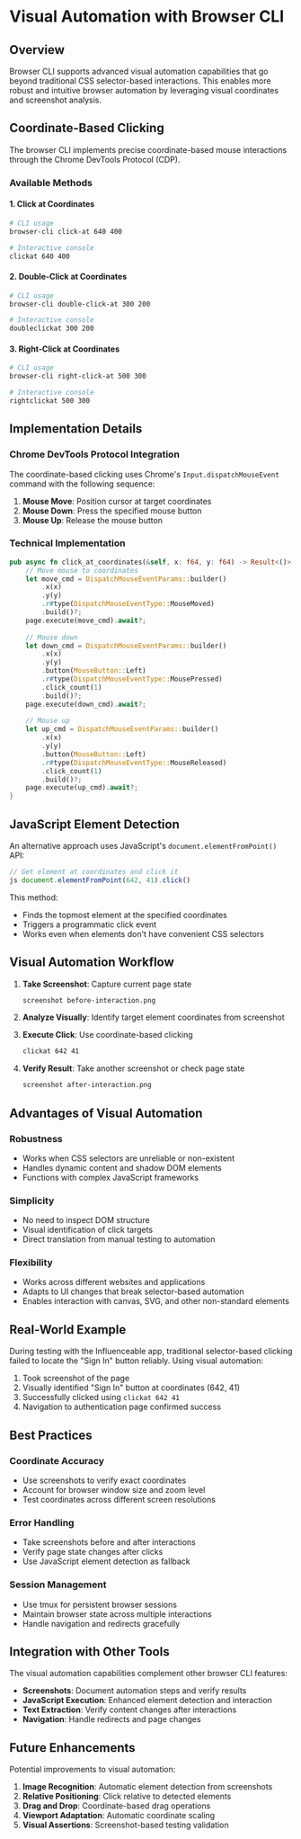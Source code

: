 # Visual Automation with Browser CLI

## Overview

Browser CLI supports advanced visual automation capabilities that go beyond traditional CSS selector-based interactions. This enables more robust and intuitive browser automation by leveraging visual coordinates and screenshot analysis.

## Coordinate-Based Clicking

The browser CLI implements precise coordinate-based mouse interactions through the Chrome DevTools Protocol (CDP).

### Available Methods

#### 1. Click at Coordinates
```bash
# CLI usage
browser-cli click-at 640 400

# Interactive console
clickat 640 400
```

#### 2. Double-Click at Coordinates
```bash
# CLI usage  
browser-cli double-click-at 300 200

# Interactive console
doubleclickat 300 200
```

#### 3. Right-Click at Coordinates
```bash
# CLI usage
browser-cli right-click-at 500 300

# Interactive console
rightclickat 500 300
```

## Implementation Details

### Chrome DevTools Protocol Integration

The coordinate-based clicking uses Chrome's `Input.dispatchMouseEvent` command with the following sequence:

1. **Mouse Move**: Position cursor at target coordinates
2. **Mouse Down**: Press the specified mouse button 
3. **Mouse Up**: Release the mouse button

### Technical Implementation

```rust
pub async fn click_at_coordinates(&self, x: f64, y: f64) -> Result<()> {
    // Move mouse to coordinates
    let move_cmd = DispatchMouseEventParams::builder()
        .x(x)
        .y(y)
        .r#type(DispatchMouseEventType::MouseMoved)
        .build()?;
    page.execute(move_cmd).await?;
    
    // Mouse down
    let down_cmd = DispatchMouseEventParams::builder()
        .x(x)
        .y(y)
        .button(MouseButton::Left)
        .r#type(DispatchMouseEventType::MousePressed)
        .click_count(1)
        .build()?;
    page.execute(down_cmd).await?;
    
    // Mouse up
    let up_cmd = DispatchMouseEventParams::builder()
        .x(x)
        .y(y) 
        .button(MouseButton::Left)
        .r#type(DispatchMouseEventType::MouseReleased)
        .click_count(1)
        .build()?;
    page.execute(up_cmd).await?;
}
```

## JavaScript Element Detection

An alternative approach uses JavaScript's `document.elementFromPoint()` API:

```javascript
// Get element at coordinates and click it
js document.elementFromPoint(642, 41).click()
```

This method:
- Finds the topmost element at the specified coordinates
- Triggers a programmatic click event
- Works even when elements don't have convenient CSS selectors

## Visual Automation Workflow

1. **Take Screenshot**: Capture current page state
   ```bash
   screenshot before-interaction.png
   ```

2. **Analyze Visually**: Identify target element coordinates from screenshot

3. **Execute Click**: Use coordinate-based clicking
   ```bash
   clickat 642 41
   ```

4. **Verify Result**: Take another screenshot or check page state
   ```bash
   screenshot after-interaction.png
   ```

## Advantages of Visual Automation

### Robustness
- Works when CSS selectors are unreliable or non-existent
- Handles dynamic content and shadow DOM elements
- Functions with complex JavaScript frameworks

### Simplicity
- No need to inspect DOM structure
- Visual identification of click targets
- Direct translation from manual testing to automation

### Flexibility
- Works across different websites and applications
- Adapts to UI changes that break selector-based automation
- Enables interaction with canvas, SVG, and other non-standard elements

## Real-World Example

During testing with the Influenceable app, traditional selector-based clicking failed to locate the "Sign In" button reliably. Using visual automation:

1. Took screenshot of the page
2. Visually identified "Sign In" button at coordinates (642, 41)
3. Successfully clicked using `clickat 642 41`
4. Navigation to authentication page confirmed success

## Best Practices

### Coordinate Accuracy
- Use screenshots to verify exact coordinates
- Account for browser window size and zoom level
- Test coordinates across different screen resolutions

### Error Handling
- Take screenshots before and after interactions
- Verify page state changes after clicks
- Use JavaScript element detection as fallback

### Session Management
- Use tmux for persistent browser sessions
- Maintain browser state across multiple interactions
- Handle navigation and redirects gracefully

## Integration with Other Tools

The visual automation capabilities complement other browser CLI features:

- **Screenshots**: Document automation steps and verify results
- **JavaScript Execution**: Enhanced element detection and interaction
- **Text Extraction**: Verify content changes after interactions
- **Navigation**: Handle redirects and page changes

## Future Enhancements

Potential improvements to visual automation:

1. **Image Recognition**: Automatic element detection from screenshots
2. **Relative Positioning**: Click relative to detected elements
3. **Drag and Drop**: Coordinate-based drag operations
4. **Viewport Adaptation**: Automatic coordinate scaling
5. **Visual Assertions**: Screenshot-based testing validation